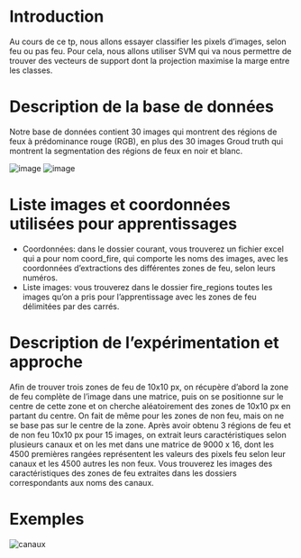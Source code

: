 # Introduction

Au cours de ce tp, nous allons essayer classifier les pixels d’images, selon feu ou pas feu. Pour cela, nous allons utiliser SVM qui va nous permettre de trouver des vecteurs de support dont la projection maximise la marge entre les classes.

# Description de la base de données

Notre base de données contient 30 images qui montrent des régions de feux à prédominance rouge (RGB), en plus des 30 images Groud truth qui montrent la segmentation des régions de feux en noir et blanc.

![image](https://user-images.githubusercontent.com/26171556/36399211-319cc882-15a1-11e8-9734-afbefbb45389.png)
![image](https://user-images.githubusercontent.com/26171556/36399227-4c2ee2de-15a1-11e8-9211-526b6d41bafa.png)

# Liste images  et coordonnées utilisées pour apprentissages

- Coordonnées: dans le dossier courant, vous trouverez un fichier excel qui a pour nom coord_fire, qui comporte les noms des images, avec les coordonnées d’extractions des différentes zones de feu, selon leurs numéros. 
- Liste images: vous trouverez dans le dossier fire_regions toutes les images qu’on a pris pour l’apprentissage avec les zones de feu délimitées par des carrés.

# Description de l’expérimentation et approche

Afin de trouver trois zones de feu de 10x10 px, on récupère d’abord la zone de feu complète de l’image dans une matrice, puis on se positionne sur le centre de cette zone et on cherche aléatoirement des zones de 10x10 px en  partant du centre.
On fait de même pour les zones de non feu, mais on ne se base pas sur le centre de la zone.
Après avoir obtenu 3 régions de feu et de non feu 10x10 px pour 15 images, on extrait leurs caractéristiques selon plusieurs canaux et on les met dans une matrice de 9000 x 16, dont les 4500 premières rangées représentent les valeurs  des pixels feu selon leur canaux et les 4500 autres les non feux. Vous trouverez les images des caractéristiques des zones de feu extraites dans les dossiers correspondants aux noms des canaux.

# Exemples

![canaux](https://user-images.githubusercontent.com/26171556/36399470-68d341ae-15a2-11e8-8b1b-e104d1dbbf43.png)

